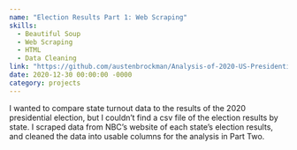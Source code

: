```yaml
---
name: "Election Results Part 1: Web Scraping"
skills: 
  - Beautiful Soup
  - Web Scraping
  - HTML
  - Data Cleaning
link: "https://github.com/austenbrockman/Analysis-of-2020-US-Presidential-Election/blob/master/Converting%20Election%20Data%20from%20NBC%20into%20a%20CSV%20File.ipynb"
date: 2020-12-30 00:00:00 -0000
category: projects
---
```


I wanted to compare state turnout data to the results of the 2020 presidential election, but I couldn’t find a csv file of the election results by state. I scraped data from NBC’s website of each state’s election results, and cleaned the data into usable columns for the analysis in Part Two. 